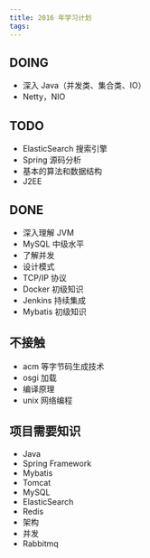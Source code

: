 ```yaml
---
title: 2016 年学习计划
tags:
---
```

## DOING

- 深入 Java（并发类、集合类、IO）
- Netty，NIO

## TODO

- ElasticSearch 搜索引擎
- Spring 源码分析
- 基本的算法和数据结构
- J2EE

## DONE

- 深入理解 JVM
- MySQL 中级水平
- 了解并发
- 设计模式
- TCP/IP 协议
- Docker 初级知识
- Jenkins 持续集成
- Mybatis 初级知识

## 不接触

- acm 等字节码生成技术
- osgi 加载
- 编译原理
- unix 网络编程

## 项目需要知识

- Java
- Spring Framework
- Mybatis
- Tomcat
- MySQL
- ElasticSearch
- Redis
- 架构
- 并发
- Rabbitmq
